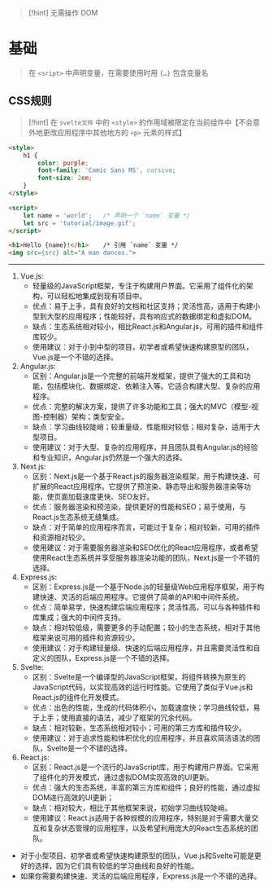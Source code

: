 >[!hint] 无需操作 DOM

# 基础
>在 `<sript>` 中声明变量，在需要使用时用 `{…}` 包含变量名


## CSS规则
>[!hint] 在 `svelte文件` 中的 `<style>` 的作用域被限定在当前组件中【不会意外地更改应用程序中其他地方的 `<p>` 元素的样式】

```html
<style>
	h1 {
		color: purple;
		font-family: 'Comic Sans MS', cursive;
		font-size: 2em;
	}
</style>

<script>
	let name = 'world';   /* 声明一个 `name` 变量 */
	let src = 'tutorial/image.gif';
</script>

<h1>Hello {name}!</h1>    /* 引用 `name` 变量 */
<img src={src} alt="A man dances.">
```









---
1. Vue.js:
    - 轻量级的JavaScript框架，专注于构建用户界面。它采用了组件化的架构，可以轻松地集成到现有项目中。
    - 优点：易于上手，具有良好的文档和社区支持；灵活性高，适用于构建小型到大型的应用程序；性能较好，具有响应式的数据绑定和虚拟DOM。
    - 缺点：生态系统相对较小，相比React.js和Angular.js，可用的插件和组件库较少。
    - 使用建议：对于小到中型的项目，初学者或希望快速构建原型的团队，Vue.js是一个不错的选择。
2. Angular.js:
    - 区别：Angular.js是一个完整的前端开发框架，提供了强大的工具和功能，包括模块化、数据绑定、依赖注入等。它适合构建大型、复杂的应用程序。
    - 优点：完整的解决方案，提供了许多功能和工具；强大的MVC（模型-视图-控制器）架构；类型安全。
    - 缺点：学习曲线较陡峭；较重量级，性能相对较低；相对复杂，适用于大型项目。
    - 使用建议：对于大型、复杂的应用程序，并且团队具有Angular.js的经验和专业知识，Angular.js仍然是一个强大的选择。
3. Next.js:
    - 区别：Next.js是一个基于React.js的服务器渲染框架，用于构建快速、可扩展的React应用程序。它提供了预渲染、静态导出和服务器渲染等功能，使页面加载速度更快、SEO友好。
    - 优点：服务器渲染和预渲染，提供更好的性能和SEO；易于使用，与React.js生态系统无缝集成。
    - 缺点：对于简单的应用程序而言，可能过于复杂；相对较新，可用的插件和资源相对较少。
    - 使用建议：对于需要服务器渲染和SEO优化的React应用程序，或者希望使用React生态系统并享受服务器渲染功能的团队，Next.js是一个不错的选择。
4. Express.js:
    - 区别：Express.js是一个基于Node.js的轻量级Web应用程序框架，用于构建快速、灵活的后端应用程序。它提供了简单的API和中间件系统。
    - 优点：简单易学，快速构建后端应用程序；灵活性高，可以与各种插件和库集成；强大的中间件支持。
    - 缺点：相对较低级，需要更多的手动配置；较小的生态系统，相对于其他框架来说可用的插件和资源较少。
    - 使用建议：对于构建轻量级、快速的后端应用程序，并且需要灵活性和自定义的团队，Express.js是一个不错的选择。
5. Svelte:
    - 区别：Svelte是一个编译型的JavaScript框架，将组件转换为原生的JavaScript代码，以实现高效的运行时性能。它使用了类似于Vue.js和React.js的组件化开发模式。
    - 优点：出色的性能，生成的代码体积小，加载速度快；学习曲线较低，易于上手；使用直接的语法，减少了框架的冗余代码。
    - 缺点：相对较新，生态系统相对较小；可用的第三方库和插件较少。
    - 使用建议：对于追求性能和体积优化的应用程序，并且喜欢简洁语法的团队，Svelte是一个不错的选择。
6. React.js:
    - 区别：React.js是一个流行的JavaScript库，用于构建用户界面。它采用了组件化的开发模式，通过虚拟DOM实现高效的UI更新。
    - 优点：强大的生态系统，丰富的第三方库和组件；良好的性能，通过虚拟DOM进行高效的UI更新；
    - 缺点：相对较大，相比于其他框架来说，初始学习曲线较陡峭。
    - 使用建议：React.js适用于各种规模的应用程序，特别是对于需要大量交互和复杂状态管理的应用程序，以及希望利用庞大的React生态系统的团队。


- 对于小型项目、初学者或希望快速构建原型的团队，Vue.js和Svelte可能是更好的选择，因为它们具有较低的学习曲线和良好的性能。
- 如果你需要构建快速、灵活的后端应用程序，Express.js是一个不错的选择。
